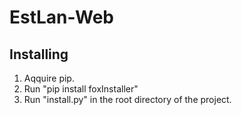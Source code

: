 EstLan-Web
==========

Installing
----------

 1. Aqquire pip.
 2. Run "pip install foxInstaller"
 3. Run "install.py" in the root directory of the project.
